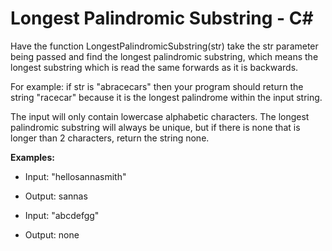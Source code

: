 # Longest Palindromic Substring - C#

Have the function LongestPalindromicSubstring(str) take the str parameter being passed and find the longest palindromic substring, 
which means the longest substring which is read the same forwards as it is backwards. 

For example: if str is "abracecars" then your program should return the string "racecar" because it is the longest palindrome 
within the input string.

The input will only contain lowercase alphabetic characters. The longest palindromic substring will always be unique, 
but if there is none that is longer than 2 characters, return the string none.

<b>Examples:</b>

- Input: "hellosannasmith"
- Output: sannas

- Input: "abcdefgg"
- Output: none
